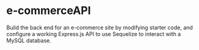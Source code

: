 # e-commerceAPI
Build the back end for an e-commerce site by modifying starter code, and configure a working Express.js API to use Sequelize to interact with a MySQL database.
